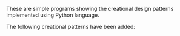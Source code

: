 These are simple programs showing the creational design patterns implemented using Python language.

The following creational patterns have been added:
    